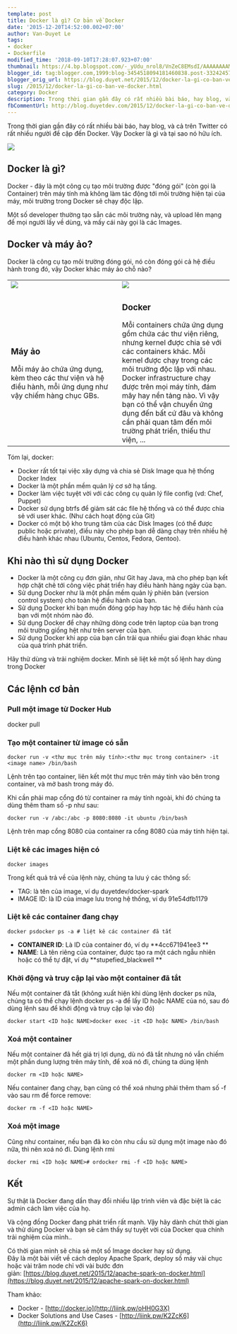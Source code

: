 ```yaml
---
template: post
title: Docker là gì? Cơ bản về Docker
date: '2015-12-20T14:52:00.002+07:00'
author: Van-Duyet Le
tags:
- docker
- Dockerfile
modified_time: '2018-09-10T17:28:07.923+07:00'
thumbnail: https://4.bp.blogspot.com/-_yUdu_nrol8/VnZeC8EMsdI/AAAAAAAAMG0/Qiij482W6lg/s1600/product%2B-%2Bengine.png
blogger_id: tag:blogger.com,1999:blog-3454518094181460838.post-3324245740616192311
blogger_orig_url: https://blog.duyet.net/2015/12/docker-la-gi-co-ban-ve-docker.html
slug: /2015/12/docker-la-gi-co-ban-ve-docker.html
category: Docker
description: Trong thời gian gần đây có rất nhiều bài báo, hay blog, và cả trên Twitter có rất nhiều người đề cập đến Docker. Vậy Docker là gì và tại sao nó hữu ích
fbCommentUrl: http://blog.duyetdev.com/2015/12/docker-la-gi-co-ban-ve-docker.html
---
```


Trong thời gian gần đây có rất nhiều bài báo, hay blog, và cả trên Twitter có rất nhiều người đề cập đến Docker. Vậy Docker là gì và tại sao nó hữu ích.  

[![](https://4.bp.blogspot.com/-_yUdu_nrol8/VnZeC8EMsdI/AAAAAAAAMG0/Qiij482W6lg/s1600/product%2B-%2Bengine.png)](https://blog.duyet.net/2015/12/docker-la-gi-co-ban-ve-docker.html)

## Docker là gì?

Docker - đây là một công cụ tạo môi trường được "đóng gói" (còn gọi là Container) trên máy tính mà không làm tác động tới môi trường hiện tại của máy, môi trường trong Docker sẽ chạy độc lập.

Một số developer thường tạo sẵn các môi trường này, và upload lên mạng để mọi người lấy về dùng, và mấy cái này gọi là các Images.  

## Docker và máy ảo?

Docker là công cụ tạo môi trường đóng gói, nó còn đóng gói cả hệ điều hành trong đó, vậy Docker khác máy ảo chỗ nào?


    
<table class="table" style="width: 80%px;">
    <tbody>
        <tr>
            <td valign="bottom" width="50%"><img border="0" src="https://4.bp.blogspot.com/-LAeYmjceju4/VnZXDlR9hNI/AAAAAAAAMGk/be31bdghXhM/s1600/what-is-docker-diagram.png" /></td>
            <td valign="bottom"><img border="0" src="https://1.bp.blogspot.com/-L1MR5K0rxCA/VnZW_3dldeI/AAAAAAAAMGY/c2mwzOvr0W0/s1600/what-is-vm-diagram.png" /></td>
        </tr>
        <tr>
            <td>
                <h3>Máy ảo</h3>Mỗi máy ảo chứa ứng dụng, kèm theo các thư viện và hệ điều hành, mỗi ứng dụng như vậy chiếm hàng chục GBs.</td>
            <td>
                <h3>Docker  </h3>
                <div>Mỗi containers chứa ứng dụng gồm chứa các thư viện riêng, nhưng kernel được chia sẻ với các containers khác. Mỗi kernel được chạy trong các môi trường độc lập với nhau. Docker infrastructure chạy được trên mọi máy tính, đám mây hay nền tảng nào. Vì vậy bạn có thể vận chuyển ứng dụng đến bất cứ đâu và không cần phải quan tâm đến môi trường phát triển, thiếu thư viện, ...</div>
            </td>
        </tr>
    </tbody>
</table>
  
  
  
Tóm lại, docker:  

*   Docker rất tốt tại việc xây dựng và chia sẻ Disk Image qua hệ thống Docker Index
*   Docker là một phần mềm quản lý cơ sở hạ tầng.
*   Docker làm việc tuyệt vời với các công cụ quản lý file config (vd: Chef, Puppet)
*   Docker sử dụng btrfs để giảm sát các file hệ thống và có thể được chia sẻ với user khác. (Như cách hoạt động của Git)
*   Docker có một bộ kho trung tâm của các Disk Images (có thể được public hoặc private), điều này cho phép bạn dễ dàng chạy trên nhiều hệ điều hành khác nhau (Ubuntu, Centos, Fedora, Gentoo).

## Khi nào thì sử dụng Docker

*   Docker là một công cụ đơn giản, như Git hay Java, mà cho phép bạn kết hợp chặt chẽ tới công việc phát triển hay điều hành hàng ngày của bạn.
*   Sử dụng Docker như là một phần mềm quản lý phiên bản (version control system) cho toàn hệ điều hành của bạn.
*   Sử dụng Docker khi bạn muốn đóng góp hay hợp tác hệ điều hành của bạn với một nhóm nào đó.
*   Sử dụng Docker để chạy những dòng code trên laptop của bạn trong môi trường giống hệt như trên server của bạn.
*   Sử dụng Docker khi app của bạn cần trải qua nhiều giai đoạn khác nhau của quá trình phát triển.

  
Hãy thử dùng và trải nghiệm docker. Mình sẽ liệt kê một số lệnh hay dùng trong Docker  

## Các lệnh cơ bản

### Pull một image từ Docker Hub

docker pull <image name>  

### Tạo một container từ image có sẵn

    docker run -v <thư mục trên máy tính>:<thư mục trong container> -it <image name> /bin/bash

  
  
Lệnh trên tạo container, liên kết một thư mục trên máy tính vào bên trong container, và mở bash trong máy đó.  
  
Khi cần phải map cổng đó từ container ra máy tính ngoài, khi đó chúng ta dùng thêm tham số -p như sau:

    docker run -v /abc:/abc -p 8080:8080 -it ubuntu /bin/bash

  
Lệnh trên map cổng 8080 của container ra cổng 8080 của máy tính hiện tại.  

### Liệt kê các images hiện có

    docker images

  
  
Trong kết quả trả về của lệnh này, chúng ta lưu ý các thông số:  

*   TAG: là tên của image, ví dụ duyetdev/docker-spark 
*   IMAGE ID: là ID của image lưu trong hệ thống, ví dụ 91e54dfb1179 

### Liệt kê các container đang chạy

    docker psdocker ps -a # liệt kê các container đã tắt

  

*   **CONTAINER ID**: Là ID của container đó, ví dụ **4cc671941ee3 **
*   **NAME**: Là tên riêng của container, được tạo ra một cách ngẫu nhiên hoặc có thể tự đặt, ví dụ **stupefied\_blackwell **

### Khởi động và truy cập lại vào một container đã tắt

Nếu một container đã tắt (không xuất hiện khi dùng lệnh docker ps nữa, chúng ta có thể chạy lệnh docker ps -a để lấy ID hoặc NAME của nó, sau đó dùng lệnh sau để khởi động và truy cập lại vào đó)

    docker start <ID hoặc NAME>docker exec -it <ID hoặc NAME> /bin/bash 

### Xoá một container

Nếu một container đã hết giá trị lợi dụng, dù nó đã tắt nhưng nó vẫn chiếm một phần dung lượng trên máy tính, để xoá nó đi, chúng ta dùng lệnh 

    docker rm <ID hoặc NAME>

  
Nếu container đang chạy, bạn cũng có thể xoá nhưng phải thêm tham số \-f vào sau rm để force remove:

    docker rm -f <ID hoặc NAME>

### Xoá một image

Cũng như container, nếu bạn đã ko còn nhu cầu sử dụng một image nào đó nữa, thì nên xoá nó đi. Dùng lệnh rmi

    docker rmi <ID hoặc NAME># ordocker rmi -f <ID hoặc NAME>

## Kết

Sự thật là Docker đang dần thay đổi nhiều lập trình viên và đặc biệt là các admin cách làm việc của họ. 

Và cộng đồng Docker đang phát triển rất mạnh. Vậy hãy dành chút thời gian và thử dùng Docker và bạn sẽ cảm thấy sự tuyệt vời của Docker qua chính trải nghiệm của mình..

  

Có thời gian mình sẽ chia sẻ một số Image docker hay sử dụng.  
Đây là một bài viết về cách deploy Apache Spark, deploy số máy vài chục hoặc vài trăm node chỉ với vài bước đơn giản: [https://blog.duyet.net/2015/12/apache-spark-on-docker.html](https://blog.duyet.net/2015/12/apache-spark-on-docker.html)  
  
Tham khảo:  

*   Docker - [http://docker.io](http://liink.pw/oHH0G3X)
*   Docker Solutions and Use Cases - [http://liink.pw/K2ZcK6](http://liink.pw/K2ZcK6)
